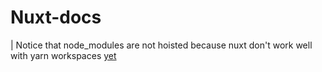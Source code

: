 # Nuxt-docs

| Notice that node_modules are not hoisted because nuxt don't work well with yarn workspaces [yet](https://github.com/nuxt/framework/issues/4217)

